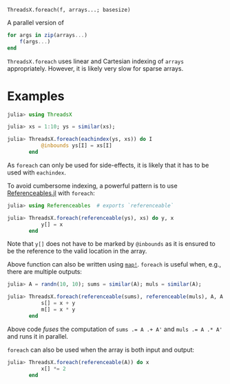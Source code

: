     ThreadsX.foreach(f, arrays...; basesize)

A parallel version of

``````julia
for args in zip(arrays...)
    f(args...)
end
``````

`ThreadsX.foreach` uses linear and Cartesian indexing of `arrays`
appropriately.  However, it is likely very slow for sparse arrays.

# Examples

```julia
julia> using ThreadsX

julia> xs = 1:10; ys = similar(xs);

julia> ThreadsX.foreach(eachindex(ys, xs)) do I
           @inbounds ys[I] = xs[I]
       end
```

As `foreach` can only be used for side-effects, it is likely that it
has to be used with `eachindex`.

To avoid cumbersome indexing, a powerful pattern is to use
[Referenceables.jl](https://github.com/tkf/Referenceables.jl) with
`foreach`:

```julia
julia> using Referenceables  # exports `referenceable`

julia> ThreadsX.foreach(referenceable(ys), xs) do y, x
           y[] = x
       end
```

Note that `y[]` does not have to be marked by `@inbounds` as it is
ensured to be the reference to the valid location in the array.

Above function can also be written using [`map!`](@ref).  `foreach` is
useful when, e.g., there are multiple outputs:

```julia
julia> A = randn(10, 10); sums = similar(A); muls = similar(A);

julia> ThreadsX.foreach(referenceable(sums), referenceable(muls), A, A') do s, m, x, y
           s[] = x + y
           m[] = x * y
       end
```

Above code _fuses_ the computation of `sums .= A .+ A'` and
`muls .= A .* A'` and runs it in parallel.

`foreach` can also be used when the array is both input and output:

```julia
julia> ThreadsX.foreach(referenceable(A)) do x
           x[] *= 2
       end
```

